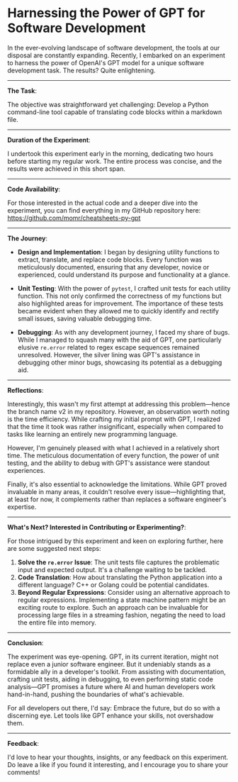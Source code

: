 # Harnessing the Power of GPT for Software Development

In the ever-evolving landscape of software development, the tools at our disposal are constantly expanding. Recently, I embarked on an experiment to harness the power of OpenAI's GPT model for a unique software development task. The results? Quite enlightening.

---

**The Task**:  

The objective was straightforward yet challenging: Develop a Python command-line tool capable of translating code blocks within a markdown file.

---

**Duration of the Experiment**:

I undertook this experiment early in the morning, dedicating two hours before starting my regular work. The entire process was concise, and the results were achieved in this short span.

---

**Code Availability**:

For those interested in the actual code and a deeper dive into the experiment, you can find everything in my GitHub repository here: <https://github.com/momr/cheatsheets-py-gpt>

---

**The Journey**:

- **Design and Implementation**:
  I began by designing utility functions to extract, translate, and replace code blocks. Every function was meticulously documented, ensuring that any developer, novice or experienced, could understand its purpose and functionality at a glance.

- **Unit Testing**:
  With the power of `pytest`, I crafted unit tests for each utility function. This not only confirmed the correctness of my functions but also highlighted areas for improvement. The importance of these tests became evident when they allowed me to quickly identify and rectify small issues, saving valuable debugging time.

- **Debugging**:
  As with any development journey, I faced my share of bugs. While I managed to squash many with the aid of GPT, one particularly elusive `re.error` related to regex escape sequences remained unresolved. However, the silver lining was GPT's assistance in debugging other minor bugs, showcasing its potential as a debugging aid.

---

**Reflections**:

Interestingly, this wasn't my first attempt at addressing this problem—hence the branch name v2 in my repository. However, an observation worth noting is the time efficiency. While crafting my initial prompt with GPT, I realized that the time it took was rather insignificant, especially when compared to tasks like learning an entirely new programming language.

However, I'm genuinely pleased with what I achieved in a relatively short time. The meticulous documentation of every function, the power of unit testing, and the ability to debug with GPT's assistance were standout experiences.

Finally, it's also essential to acknowledge the limitations. While GPT proved invaluable in many areas, it couldn't resolve every issue—highlighting that, at least for now, it complements rather than replaces a software engineer's expertise.

---

**What's Next? Interested in Contributing or Experimenting?**:

For those intrigued by this experiment and keen on exploring further, here are some suggested next steps:

1. **Solve the `re.error` Issue**: The unit tests file captures the problematic input and expected output. It's a challenge waiting to be tackled.
2. **Code Translation**: How about translating the Python application into a different language? C++ or Golang could be potential candidates.
3. **Beyond Regular Expressions**: Consider using an alternative approach to regular expressions. Implementing a state machine pattern might be an exciting route to explore. Such an approach can be invaluable for processing large files in a streaming fashion, negating the need to load the entire file into memory.

---

**Conclusion**:

The experiment was eye-opening. GPT, in its current iteration, might not replace even a junior software engineer. But it undeniably stands as a formidable ally in a developer's toolkit. From assisting with documentation, crafting unit tests, aiding in debugging, to even performing static code analysis—GPT promises a future where AI and human developers work hand-in-hand, pushing the boundaries of what's achievable.

For all developers out there, I'd say: Embrace the future, but do so with a discerning eye. Let tools like GPT enhance your skills, not overshadow them.

---

**Feedback**:

I'd love to hear your thoughts, insights, or any feedback on this experiment. Do leave a like if you found it interesting, and I encourage you to share your comments!
